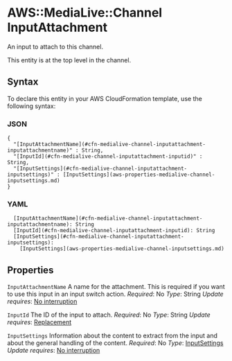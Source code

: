 # AWS::MediaLive::Channel InputAttachment<a name="aws-properties-medialive-channel-inputattachment"></a>

An input to attach to this channel\.

This entity is at the top level in the channel\.

## Syntax<a name="aws-properties-medialive-channel-inputattachment-syntax"></a>

To declare this entity in your AWS CloudFormation template, use the following syntax:

### JSON<a name="aws-properties-medialive-channel-inputattachment-syntax.json"></a>

```
{
  "[InputAttachmentName](#cfn-medialive-channel-inputattachment-inputattachmentname)" : String,
  "[InputId](#cfn-medialive-channel-inputattachment-inputid)" : String,
  "[InputSettings](#cfn-medialive-channel-inputattachment-inputsettings)" : [InputSettings](aws-properties-medialive-channel-inputsettings.md)
}
```

### YAML<a name="aws-properties-medialive-channel-inputattachment-syntax.yaml"></a>

```
  [InputAttachmentName](#cfn-medialive-channel-inputattachment-inputattachmentname): String
  [InputId](#cfn-medialive-channel-inputattachment-inputid): String
  [InputSettings](#cfn-medialive-channel-inputattachment-inputsettings):
    [InputSettings](aws-properties-medialive-channel-inputsettings.md)
```

## Properties<a name="aws-properties-medialive-channel-inputattachment-properties"></a>

`InputAttachmentName`  <a name="cfn-medialive-channel-inputattachment-inputattachmentname"></a>
A name for the attachment\. This is required if you want to use this input in an input switch action\.
*Required*: No
*Type*: String
*Update requires*: [No interruption](https://docs.aws.amazon.com/AWSCloudFormation/latest/UserGuide/using-cfn-updating-stacks-update-behaviors.html#update-no-interrupt)

`InputId`  <a name="cfn-medialive-channel-inputattachment-inputid"></a>
The ID of the input to attach\.
*Required*: No
*Type*: String
*Update requires*: [Replacement](https://docs.aws.amazon.com/AWSCloudFormation/latest/UserGuide/using-cfn-updating-stacks-update-behaviors.html#update-replacement)

`InputSettings`  <a name="cfn-medialive-channel-inputattachment-inputsettings"></a>
Information about the content to extract from the input and about the general handling of the content\.
*Required*: No
*Type*: [InputSettings](aws-properties-medialive-channel-inputsettings.md)
*Update requires*: [No interruption](https://docs.aws.amazon.com/AWSCloudFormation/latest/UserGuide/using-cfn-updating-stacks-update-behaviors.html#update-no-interrupt)
